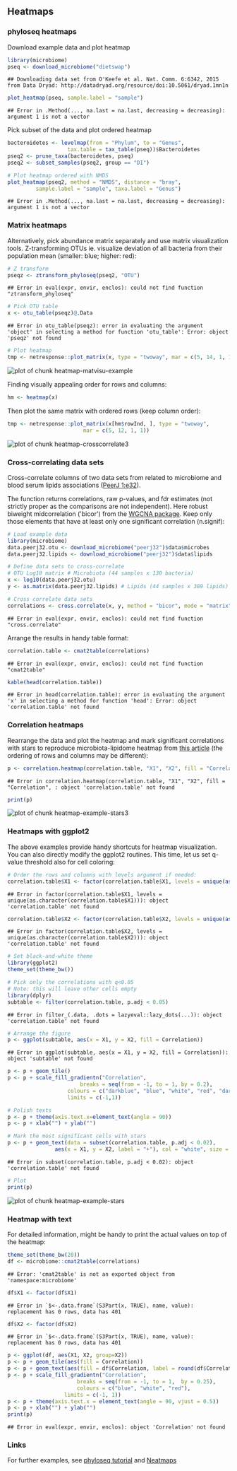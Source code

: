 ## Heatmaps

### phyloseq heatmaps

Download example data and plot heatmap


```r
library(microbiome)
pseq <- download_microbiome("dietswap")
```

```
## Downloading data set from O'Keefe et al. Nat. Comm. 6:6342, 2015 from Data Dryad: http://datadryad.org/resource/doi:10.5061/dryad.1mn1n
```

```r
plot_heatmap(pseq, sample.label = "sample")
```

```
## Error in .Method(..., na.last = na.last, decreasing = decreasing): argument 1 is not a vector
```

Pick subset of the data and plot ordered heatmap


```r
bacteroidetes <- levelmap(from = "Phylum", to = "Genus",
	      	 	   tax.table = tax_table(pseq))$Bacteroidetes
pseq2 <- prune_taxa(bacteroidetes, pseq)
pseq2 <- subset_samples(pseq2, group == "DI")

# Plot heatmap ordered with NMDS
plot_heatmap(pseq2, method = "NMDS", distance = "bray",
	     sample.label = "sample", taxa.label = "Genus")
```

```
## Error in .Method(..., na.last = na.last, decreasing = decreasing): argument 1 is not a vector
```


### Matrix heatmaps

Alternatively, pick abundance matrix separately and use matrix
visualization tools. Z-transforming OTUs ie. visualize deviation of
all bacteria from their population mean (smaller: blue; higher: red):


```r
# Z transform
pseqz <- ztransform_phyloseq(pseq2, "OTU")
```

```
## Error in eval(expr, envir, enclos): could not find function "ztransform_phyloseq"
```

```r
# Pick OTU table
x <- otu_table(pseqz)@.Data
```

```
## Error in otu_table(pseqz): error in evaluating the argument 'object' in selecting a method for function 'otu_table': Error: object 'pseqz' not found
```

```r
# Plot heatmap
tmp <- netresponse::plot_matrix(x, type = "twoway", mar = c(5, 14, 1, 1))
```

![plot of chunk heatmap-matvisu-example](figure/heatmap-matvisu-example-1.png) 

Finding visually appealing order for rows and columns:


```r
hm <- heatmap(x) 
```

Then plot the same matrix with ordered rows (keep column order):


```r
tmp <- netresponse::plot_matrix(x[hm$rowInd, ], type = "twoway",
       			        mar = c(5, 12, 1, 1))
```

![plot of chunk heatmap-crosscorrelate3](figure/heatmap-crosscorrelate3-1.png) 


### Cross-correlating data sets

Cross-correlate columns of two data sets from related to microbiome and blood serum lipids associations ([PeerJ 1:e32](https://peerj.com/articles/32/)).

The function returns correlations, raw p-values, and fdr estimates (not strictly proper as the comparisons are not independent). Here robust biweight midcorrelation ('bicor') from the [WGCNA package](http://labs.genetics.ucla.edu/horvath/CoexpressionNetwork/Rpackages/WGCNA/). Keep only those elements that have at least only one significant correlation (n.signif):


```r
# Load example data 
library(microbiome)
data.peerj32.otu <- download_microbiome("peerj32")$data$microbes
data.peerj32.lipids <- download_microbiome("peerj32")$data$lipids

# Define data sets to cross-correlate
# OTU Log10 matrix # Microbiota (44 samples x 130 bacteria)
x <- log10(data.peerj32.otu)
y <- as.matrix(data.peerj32.lipids) # Lipids (44 samples x 389 lipids)

# Cross correlate data sets
correlations <- cross.correlate(x, y, method = "bicor", mode = "matrix", p.adj.threshold = 0.05, n.signif = 1)
```

```
## Error in eval(expr, envir, enclos): could not find function "cross.correlate"
```

Arrange the results in handy table format: 


```r
correlation.table <- cmat2table(correlations)
```

```
## Error in eval(expr, envir, enclos): could not find function "cmat2table"
```

```r
kable(head(correlation.table))
```

```
## Error in head(correlation.table): error in evaluating the argument 'x' in selecting a method for function 'head': Error: object 'correlation.table' not found
```

### Correlation heatmaps

Rearrange the data and plot the heatmap and mark significant correlations with stars to reproduce microbiota-lipidome heatmap from [this article](https://peerj.com/articles/32/) (the ordering of rows and columns may be different): 


```r
p <- correlation.heatmap(correlation.table, "X1", "X2", fill = "Correlation", star = "p.adj", p.adj.threshold = 0.05) 
```

```
## Error in correlation.heatmap(correlation.table, "X1", "X2", fill = "Correlation", : object 'correlation.table' not found
```

```r
print(p)
```

![plot of chunk heatmap-example-stars3](figure/heatmap-example-stars3-1.png) 


### Heatmaps with ggplot2

The above examples provide handy shortcuts for heatmap visualization. You can also directly modify the ggplot2 routines. This time, let us set q-value threshold also for cell coloring: 


```r
# Order the rows and columns with levels argument if needed:
correlation.table$X1 <- factor(correlation.table$X1, levels = unique(as.character(correlation.table$X1)))
```

```
## Error in factor(correlation.table$X1, levels = unique(as.character(correlation.table$X1))): object 'correlation.table' not found
```

```r
correlation.table$X2 <- factor(correlation.table$X2, levels = unique(as.character(correlation.table$X2)))
```

```
## Error in factor(correlation.table$X2, levels = unique(as.character(correlation.table$X2))): object 'correlation.table' not found
```

```r
# Set black-and-white theme
library(ggplot2)
theme_set(theme_bw())

# Pick only the correlations with q<0.05
# Note: this will leave other cells empty
library(dplyr)
subtable <- filter(correlation.table, p.adj < 0.05)
```

```
## Error in filter_(.data, .dots = lazyeval::lazy_dots(...)): object 'correlation.table' not found
```

```r
# Arrange the figure
p <- ggplot(subtable, aes(x = X1, y = X2, fill = Correlation))
```

```
## Error in ggplot(subtable, aes(x = X1, y = X2, fill = Correlation)): object 'subtable' not found
```

```r
p <- p + geom_tile() 
p <- p + scale_fill_gradientn("Correlation", 
       	 		       breaks = seq(from = -1, to = 1, by = 0.2), 
			       colours = c("darkblue", "blue", "white", "red", "darkred"), 
			       limits = c(-1,1)) 

# Polish texts
p <- p + theme(axis.text.x=element_text(angle = 90))
p <- p + xlab("") + ylab("")

# Mark the most significant cells with stars
p <- p + geom_text(data = subset(correlation.table, p.adj < 0.02), 
       	 	   aes(x = X1, y = X2, label = "+"), col = "white", size = 5)
```

```
## Error in subset(correlation.table, p.adj < 0.02): object 'correlation.table' not found
```

```r
# Plot
print(p)
```

![plot of chunk heatmap-example-stars](figure/heatmap-example-stars-1.png) 

### Heatmap with text

For detailed information, might be handy to print the actual values on
top of the heatmap:


```r
theme_set(theme_bw(20))
df <- microbiome::cmat2table(correlations)
```

```
## Error: 'cmat2table' is not an exported object from 'namespace:microbiome'
```

```r
df$X1 <- factor(df$X1)
```

```
## Error in `$<-.data.frame`(S3Part(x, TRUE), name, value): replacement has 0 rows, data has 401
```

```r
df$X2 <- factor(df$X2)
```

```
## Error in `$<-.data.frame`(S3Part(x, TRUE), name, value): replacement has 0 rows, data has 401
```

```r
p <- ggplot(df, aes(X1, X2, group=X2)) 
p <- p + geom_tile(aes(fill = Correlation)) 
p <- p + geom_text(aes(fill = df$Correlation, label = round(df$Correlation, 1)), size = 2) 
p <- p + scale_fill_gradientn("Correlation", 
       	 		      breaks = seq(from = -1, to = 1,  by = 0.25), 
       	 		      colours = c("blue", "white", "red"), 
			      limits = c(-1, 1))
p <- p + theme(axis.text.x = element_text(angle = 90, vjust = 0.5)) 
p <- p + xlab("") + ylab("")
print(p)
```

```
## Error in eval(expr, envir, enclos): object 'Correlation' not found
```

### Links

For further examples, see [phyloseq tutorial](http://joey711.github.io/phyloseq/plot_heatmap-examples.html) and [Neatmaps](http://www.biomedcentral.com/1471-2105/11/45)
